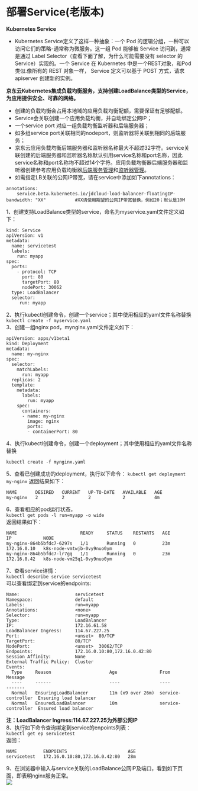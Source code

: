 
# 部署Service(老版本)

**Kubernetes Service**   
- Kubernetes Service定义了这样一种抽象：一个 Pod 的逻辑分组，一种可以访问它们的策略-通常称为微服务。这一组 Pod 能够被 Service 访问到，通常是通过 Label Selector（查看下面了解，为什么可能需要没有 selector 的 Service）实现的。一个 Service 在 Kubernetes 中是一个REST对象，和Pod类似.像所有的 REST 对象一样， Service 定义可以基于 POST 方式，请求 apiserver 创建新的实例。  

**京东云Kubernetes集成负载均衡服务，支持创建LoadBalance类型的Service，为应用提供安全、可靠的网络。**  
- 创建的负载均衡会占用本地域的应用负载均衡配额，需要保证有足够配额。 
- Service会关联创建一个应用负载均衡，并自动绑定公网IP；
- 一个service port 对应一组负载均衡监听器和后端服务器；
- 如多组service port关联相同的nodeport，则监听器将关联到相同的后端服务；
- 京东云应用负载均衡后端服务器和监听器名称最大不超过32字符。service关联创建的后端服务器和监听器名称默认引用service名称和port名称，因此service名称和port名称均不超过14个字符。应用负载均衡器后端服务器和监听器创建参考应用负载均衡器[后端服务管理](https://docs.jdcloud.com/cn/application-load-balancer/backend-management)和[监听器管理](https://docs.jdcloud.com/cn/application-load-balancer/listener-management)。
- 如需指定LB关联的公网IP带宽，请在service中添加如下annotations：

```
annotations:
    service.beta.kubernetes.io/jdcloud-load-balancer-floatingIP-bandwidth: "XX"           #XX请使用期望的公网IP带宽替换，例如20；默认是10M

```

1、创建支持LoadBalance类型的service，命名为myservice.yaml文件定义如下：
```
kind: Service
apiVersion: v1
metadata:
  name: servicetest
  labels:
    run: myapp
spec:
  ports:
    - protocol: TCP
      port: 80
      targetPort: 80
      nodePort: 30062
  type: LoadBalancer
  selector:
     run: myapp
```

2、执行kubectl创建命令，创建一个service；其中使用相应的yaml文件名称替换  
`kubectl create -f myservice.yaml`  
3、创建一组nginx pod，mynginx.yaml文件定义如下：
```
apiVersion: apps/v1beta1
kind: Deployment
metadata:
  name: my-nginx
spec:
  selector:
    matchLabels:
      run: myapp
  replicas: 2
  template:
    metadata:
      labels:
        run: myapp
    spec:
      containers:
      - name: my-nginx
        image: nginx
        ports:
        - containerPort: 80
```

4、执行kubectl创建命令，创建一个deployment；其中使用相应的yaml文件名称替换
```
kubectl create -f mynginx.yaml
```
5、查看已创建成功的deployment，执行以下命令：
`kubectl get deployment my-nginx`
返回结果如下：
```
NAME       DESIRED   CURRENT   UP-TO-DATE   AVAILABLE   AGE
my-nginx   2         2         2            2           4m
```
6、查看相应的pod运行状态，  
`kubectl get pods -l run=myapp -o wide`  
返回结果如下：  
```
NAME                        READY     STATUS    RESTARTS   AGE       IP            NODE
my-nginx-864b5bfdc7-6297s   1/1       Running   0          23m       172.16.0.10   k8s-node-vmtwjb-0vy9nuo0ym
my-nginx-864b5bfdc7-lr7gq   1/1       Running   0          23m       172.16.0.42   k8s-node-vm25q1-0vy9nuo0ym
```
7、查看service详情：  
`kubectl describe service servicetest`  
可以查看绑定到service的endpoints: 
```
Name:                     servicetest
Namespace:                default
Labels:                   run=myapp
Annotations:              <none>
Selector:                 run=myapp
Type:                     LoadBalancer
IP:                       172.16.61.58
LoadBalancer Ingress:     114.67.227.25
Port:                     <unset>  80/TCP
TargetPort:               80/TCP
NodePort:                 <unset>  30062/TCP
Endpoints:                172.16.0.10:80,172.16.0.42:80
Session Affinity:         None
External Traffic Policy:  Cluster
Events:
  Type     Reason                      Age                From                Message
  ----     ------                      ----               ----                -------
  Normal   EnsuringLoadBalancer        11m (x9 over 26m)  service-controller  Ensuring load balancer
  Normal   EnsuredLoadBalancer         10m                service-controller  Ensured load balancer

```  
**注：LoadBalancer Ingress:114.67.227.25为外部公网IP**  
8、执行如下命令查询绑定到service的enpoints列表：  
`kubectl get ep servicetest`  
  返回：  
```
NAME          ENDPOINTS                       AGE
servicetest   172.16.0.10:80,172.16.0.42:80   28m
```
9、在浏览器中输入与service关联的LoadBalance公网IP及端口，看到如下页面，即表明nginx服务正常。  
![](https://github.com/jdcloudcom/cn/blob/edit/image/Elastic-Compute/JCS-for-Kubernetes/nginx.jpg)
